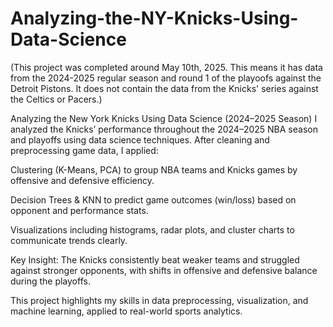 # Analyzing-the-NY-Knicks-Using-Data-Science

(This project was completed around May 10th, 2025. This means it has data from the 2024-2025 regular season and round 1 of the playoofs against the Detroit Pistons.
It does not contain the data from the Knicks' series against the Celtics or Pacers.)

Analyzing the New York Knicks Using Data Science (2024–2025 Season)
I analyzed the Knicks’ performance throughout the 2024–2025 NBA season and playoffs using data science techniques. After cleaning and preprocessing game data, I applied:

Clustering (K-Means, PCA) to group NBA teams and Knicks games by offensive and defensive efficiency.

Decision Trees & KNN to predict game outcomes (win/loss) based on opponent and performance stats.

Visualizations including histograms, radar plots, and cluster charts to communicate trends clearly.

Key Insight: The Knicks consistently beat weaker teams and struggled against stronger opponents, with shifts in offensive and defensive balance during the playoffs.

This project highlights my skills in data preprocessing, visualization, and machine learning, applied to real-world sports analytics.
